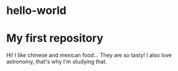 # hello-world
My first repository
====================

Hi!
I like chinese and mexican food... They are so tasty!
I also love astronomy, that's why I'm studying that.
